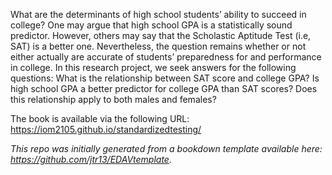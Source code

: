 What are the determinants of high school students’ ability to succeed in college? One may argue that high school GPA is a statistically sound predictor. However, others may say that the Scholastic Aptitude Test (i.e, SAT) is a better one. Nevertheless, the question remains whether or not either actually are accurate of students’ preparedness for and performance in college. In this research project, we seek answers for the following questions: What is the relationship between SAT score and college GPA? Is high school GPA a better predictor for college GPA than SAT scores? Does this relationship apply to both males and females?	

The book is available via the following URL: https://iom2105.github.io/standardizedtesting/

*This repo was initially generated from a bookdown template available here: https://github.com/jtr13/EDAVtemplate.*	
